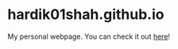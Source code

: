 # hardik01shah.github.io

My personal webpage. You can check it out [here](https://hardik01shah.github.io/)!
